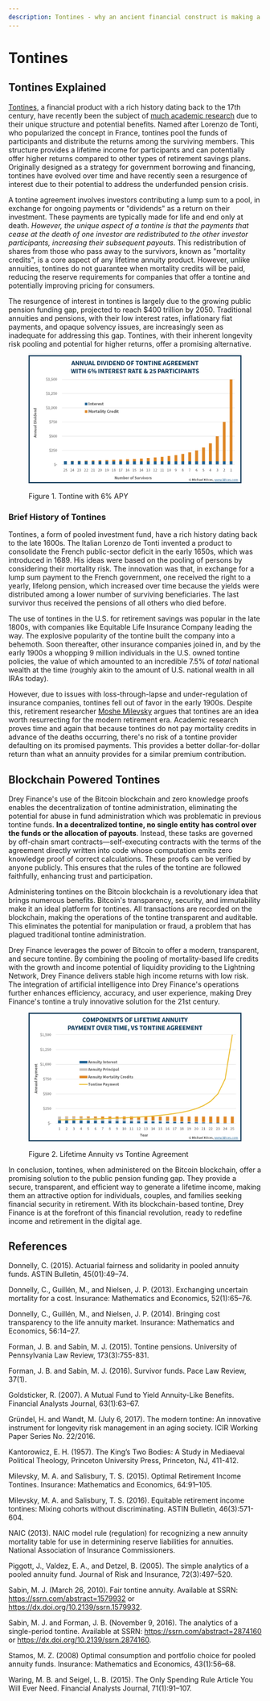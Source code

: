 ```yaml
---
description: Tontines - why an ancient financial construct is making a comeback.
---
```


# Tontines

## Tontines Explained

[Tontines](https://en.wikipedia.org/wiki/Tontine), a financial product with a rich history dating back to the 17th century, have recently been the subject of [much academic research](https://www.brookings.edu/research/retirement-tontines-using-a-classical-finance-mechanism-as-an-alternative-source-of-retirement-income/) due to their unique structure and potential benefits. Named after Lorenzo de Tonti, who popularized the concept in France, tontines pool the funds of participants and distribute the returns among the surviving members. This structure provides a lifetime income for participants and can potentially offer higher returns compared to other types of retirement savings plans. Originally designed as a strategy for government borrowing and financing, tontines have evolved over time and have recently seen a resurgence of interest due to their potential to address the underfunded pension crisis.

A tontine agreement involves investors contributing a lump sum to a pool, in exchange for ongoing payments or "dividends" as a return on their investment. These payments are typically made for life and end only at death. _However, the unique aspect of a tontine is that the payments that cease at the death of one investor are redistributed to the other investor participants, increasing their subsequent payouts_. This redistribution of shares from those who pass away to the survivors, known as "mortality credits", is a core aspect of any lifetime annuity product. However, unlike annuities, tontines do not guarantee when mortality credits will be paid, reducing the reserve requirements for companies that offer a tontine and potentially improving pricing for consumers.

The resurgence of interest in tontines is largely due to the growing public pension funding gap, projected to reach $400 trillion by 2050. Traditional annuities and pensions, with their low interest rates, inflationary fiat payments, and opaque solvency issues, are increasingly seen as inadequate for addressing this gap. Tontines, with their inherent longevity risk pooling and potential for higher returns, offer a promising alternative.

<figure><img src=".gitbook/assets/image.png" alt=""><figcaption><p>Figure 1. Tontine with 6% APY</p></figcaption></figure>



### Brief History of Tontines

Tontines, a form of pooled investment fund, have a rich history dating back to the late 1600s. The Italian Lorenzo de Tonti invented a product to consolidate the French public-sector deficit in the early 1650s, which was introduced in 1689. His ideas were based on the pooling of persons by considering their mortality risk. The innovation was that, in exchange for a lump sum payment to the French government, one received the right to a yearly, lifelong pension, which increased over time because the yields were distributed among a lower number of surviving beneficiaries. The last survivor thus received the pensions of all others who died before.&#x20;

The use of tontines in the U.S. for retirement savings was popular in the late 1800s, with companies like Equitable Life Insurance Company leading the way. The explosive popularity of the tontine built the company into a behemoth. Soon thereafter, other insurance companies joined in, and by the early 1900s a whopping 9 million individuals in the U.S. owned tontine policies, the value of which amounted to an incredible 7.5% of _total_ national wealth at the time (roughly akin to the amount of U.S. national wealth in all IRAs today).

However, due to issues with loss-through-lapse and under-regulation of insurance companies, tontines fell out of favor in the early 1900s. Despite this, retirement researcher [Moshe Milevsky](https://en.wikipedia.org/wiki/Moshe\_Milevsky) argues that tontines are an idea worth resurrecting for the modern retirement era. Academic research proves time and again that because tontines do not pay mortality credits in advance of the deaths occurring, there's no risk of a tontine provider defaulting on its promised payments. This provides a better dollar-for-dollar return than what an annuity provides for a similar premium contribution.

## Blockchain Powered Tontines

Drey Finance's use of the Bitcoin blockchain and zero knowledge proofs enables the decentralization of tontine administration, eliminating the potential for abuse in fund administration which was problematic in previous tontine funds. **In a decentralized tontine, no single entity has control over the funds or the allocation of payouts**. Instead, these tasks are governed by off-chain smart contracts—self-executing contracts with the terms of the agreement directly written into code whose computation emits zero knowledge proof of correct calculations. These proofs can be verified by anyone publicly. This ensures that the rules of the tontine are followed faithfully, enhancing trust and participation.

Administering tontines on the Bitcoin blockchain is a revolutionary idea that brings numerous benefits. Bitcoin's transparency, security, and immutability make it an ideal platform for tontines. All transactions are recorded on the blockchain, making the operations of the tontine transparent and auditable. This eliminates the potential for manipulation or fraud, a problem that has plagued traditional tontine administration.

Drey Finance leverages the power of Bitcoin to offer a modern, transparent, and secure tontine. By combining the pooling of mortality-based life credits with the growth and income potential of liquidity providing to the Lightning Network, Drey Finance delivers stable high income returns with low risk. The integration of artificial intelligence into Drey Finance's operations further enhances efficiency, accuracy, and user experience, making Drey Finance's tontine a truly innovative solution for the 21st century.

<figure><img src=".gitbook/assets/image (1).png" alt=""><figcaption><p>Figure 2. Lifetime Annuity vs Tontine Agreement</p></figcaption></figure>

In conclusion, tontines, when administered on the Bitcoin blockchain, offer a promising solution to the public pension funding gap. They provide a secure, transparent, and efficient way to generate a lifetime income, making them an attractive option for individuals, couples, and families seeking financial security in retirement. With its blockchain-based tontine, Drey Finance is at the forefront of this financial revolution, ready to redefine income and retirement in the digital age.

## References

Donnelly, C. (2015). Actuarial fairness and solidarity in pooled annuity funds. ASTIN Bulletin, 45(01):49–74.

Donnelly, C., Guillén, M., and Nielsen, J. P. (2013). Exchanging uncertain mortality for a cost. Insurance: Mathematics and Economics, 52(1):65–76.

Donnelly, C., Guillén, M., and Nielsen, J. P. (2014). Bringing cost transparency to the life annuity market. Insurance: Mathematics and Economics, 56:14–27.

Forman, J. B. and Sabin, M. J. (2015). Tontine pensions. University of Pennsylvania Law Review, 173(3):755-831.

Forman, J. B. and Sabin, M. J. (2016). Survivor funds. Pace Law Review, 37(1).

Goldsticker, R. (2007). A Mutual Fund to Yield Annuity-Like Benefits. Financial Analysts Journal, 63(1):63–67.

Gründel, H. and Wandt, M. (July 6, 2017). The modern tontine: An innovative instrument for longevity risk management in an aging society. ICIR Working Paper Series No. 22/2016.

Kantorowicz, E. H. (1957). The King’s Two Bodies: A Study in Mediaeval Political Theology, Princeton University Press, Princeton, NJ, 411-412.

Milevsky, M. A. and Salisbury, T. S. (2015). Optimal Retirement Income Tontines. Insurance: Mathematics and Economics, 64:91–105.

Milevsky, M. A. and Salisbury, T. S. (2016). Equitable retirement income tontines: Mixing cohorts without discriminating. ASTIN Bulletin, 46(3):571-604.

NAIC (2013). NAIC model rule (regulation) for recognizing a new annuity mortality table for use in determining reserve liabilities for annuities. National Association of Insurance Commissioners.

Piggott, J., Valdez, E. A., and Detzel, B. (2005). The simple analytics of a pooled annuity fund. Journal of Risk and Insurance, 72(3):497–520.

Sabin, M. J. (March 26, 2010). Fair tontine annuity. Available at SSRN: https://ssrn.com/abstract=1579932 or https://dx.doi.org/10.2139/ssrn.1579932.

Sabin, M. J. and Forman, J. B. (November 9, 2016). The analytics of a single-period tontine. Available at SSRN: https://ssrn.com/abstract=2874160 or https://dx.doi.org/10.2139/ssrn.2874160.

Stamos, M. Z. (2008) Optimal consumption and portfolio choice for pooled annuity funds. Insurance: Mathematics and Economics, 43(1):56–68.

Waring, M. B. and Seigel, L. B. (2015). The Only Spending Rule Article You Will Ever Need. Financial Analysts Journal, 71(1):91–107.
